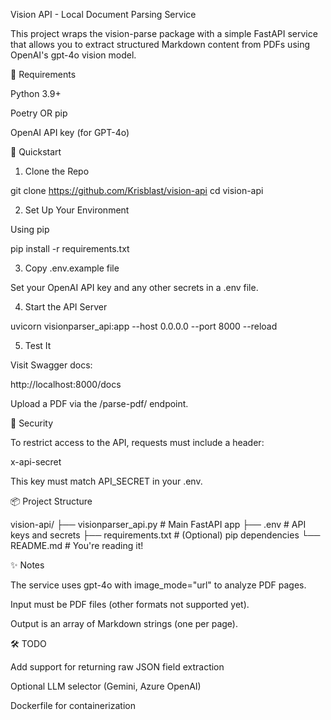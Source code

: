 Vision API - Local Document Parsing Service

This project wraps the vision-parse package with a simple FastAPI service that allows you to extract structured Markdown content from PDFs using OpenAI's gpt-4o vision model.

🧰 Requirements

Python 3.9+

Poetry OR pip

OpenAI API key (for GPT-4o)

🚀 Quickstart

1. Clone the Repo

git clone https://github.com/Krisblast/vision-api
cd vision-api

2. Set Up Your Environment

Using pip

pip install -r requirements.txt

3. Copy .env.example file

Set your OpenAI API key and any other secrets in a .env file.


4. Start the API Server

uvicorn visionparser_api:app --host 0.0.0.0 --port 8000 --reload

5. Test It

Visit Swagger docs:

http://localhost:8000/docs

Upload a PDF via the /parse-pdf/ endpoint.

🔐 Security

To restrict access to the API, requests must include a header:

x-api-secret

This key must match API_SECRET in your .env.

📦 Project Structure

vision-api/
├── visionparser_api.py     # Main FastAPI app
├── .env                    # API keys and secrets
├── requirements.txt        # (Optional) pip dependencies
└── README.md               # You're reading it!

✨ Notes

The service uses gpt-4o with image_mode="url" to analyze PDF pages.

Input must be PDF files (other formats not supported yet).

Output is an array of Markdown strings (one per page).

🛠️ TODO

Add support for returning raw JSON field extraction

Optional LLM selector (Gemini, Azure OpenAI)

Dockerfile for containerization